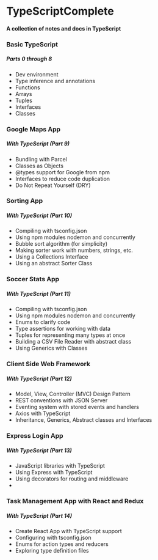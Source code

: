 <h1>TypeScriptComplete</h1>
<h4>A collection of notes and docs in TypeScript</h4>

<h3>Basic TypeScript</h3>
<h5>Parts 0 through 8</h5>
<ul>
<li>Dev environment</li>
<li>Type inference and annotations</li>
<li>Functions</li>
<li>Arrays</li>
<li>Tuples</li>
<li>Interfaces</li>
<li>Classes</li>
</ul>

<h3>Google Maps App</h3>
<h5>With TypeScript (Part 9)</h5>
<ul>
<li>Bundling with Parcel</li>
<li>Classes as Objects</li>
<li>@types support for Google from npm</li>
<li>Interfaces to reduce code duplication</li>
<li>Do Not Repeat Yourself (DRY)</li>
</ul>

<h3>Sorting App</h3>
<h5>With TypeScript (Part 10)</h5>
<ul>
<li>Compiling with tsconfig.json</li>
<li>Using npm modules nodemon and concurrently</li>
<li>Bubble sort algorithm (for simplicity)</li>
<li>Making sorter work with numbers, strings, etc.</li>
<li>Using a Collections Interface</li>
<li>Using an abstract Sorter Class</li>
</ul>

<h3>Soccer Stats App</h3>
<h5>With TypeScript (Part 11)</h5>
<ul>
<li>Compiling with tsconfig.json</li>
<li>Using npm modules nodemon and concurrently</li>
<li>Enums to clarify code</li>
<li>Type assertions for working with data</li>
<li>Tuples for representing many types at once</li>
<li>Building a CSV File Reader with abstract class</li>
<li>Using Generics with Classes</li>
</ul>

<h3>Client Side Web Framework</h3>
<h5>With TypeScript (Part 12)</h5>
<ul>
<li>Model, View, Controller (MVC) Design Pattern</li>
<li>REST conventions with JSON Server</li>
<li>Eventing system with stored events and handlers</li>
<li>Axios with TypeScript</li>
<li>Inheritance, Generics, Abstract classes and Interfaces</li>
</ul>

<h3>Express Login App</h3>
<h5>With TypeScript (Part 13)</h5>
<ul>
<li>JavaScript libraries with TypeScript</li>
<li>Using Express with TypeScript</li>
<li>Using decorators for routing and middleware</li>
<li></li>
</ul>

<h3>Task Management App with React and Redux</h3>
<h5>With TypeScript (Part 14)</h5>
<ul>
<li>Create React App with TypeScript support</li>
<li>Configuring with tsconfig.json</li>
<li>Enums for action types and reducers</li>
<li>Exploring type definition files</li>

</ul>
